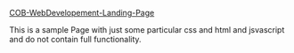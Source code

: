 [COB-WebDevelopement-Landing-Page](https://addankinikhil.github.io/COB-WebDevelopement-Landing-Page)

This is a sample Page 
with just some particular css and html and jsvascript
and do not contain full functionality.

